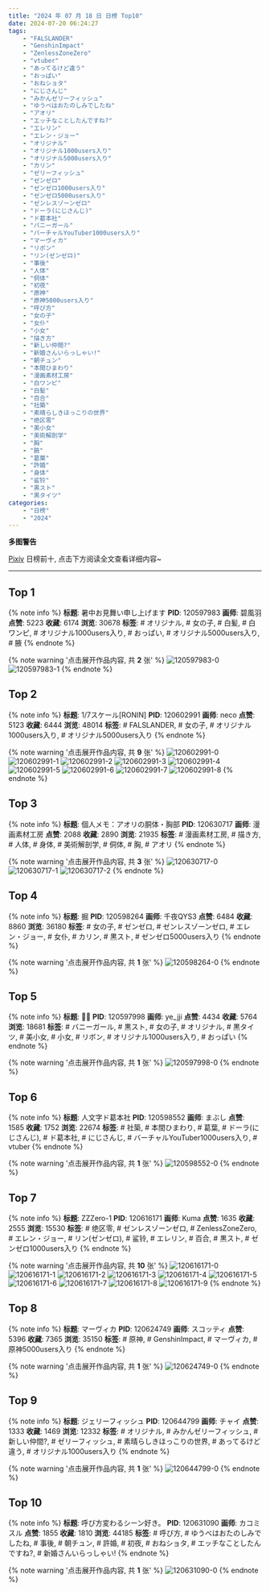 ```yaml
---
title: "2024 年 07 月 18 日 日榜 Top10"
date: 2024-07-20 06:24:27
tags:
    - "FALSLANDER"
    - "GenshinImpact"
    - "ZenlessZoneZero"
    - "vtuber"
    - "あってるけど違う"
    - "おっぱい"
    - "おねショタ"
    - "にじさんじ"
    - "みかんゼリーフィッシュ"
    - "ゆうべはおたのしみでしたね"
    - "アオリ"
    - "エッチなことしたんですね?"
    - "エレリン"
    - "エレン・ジョー"
    - "オリジナル"
    - "オリジナル1000users入り"
    - "オリジナル5000users入り"
    - "カリン"
    - "ゼリーフィッシュ"
    - "ゼンゼロ"
    - "ゼンゼロ1000users入り"
    - "ゼンゼロ5000users入り"
    - "ゼンレスゾーンゼロ"
    - "ドーラ(にじさんじ)"
    - "ド葛本社"
    - "バニーガール"
    - "バーチャルYouTuber1000users入り"
    - "マーヴィカ"
    - "リボン"
    - "リン(ゼンゼロ)"
    - "事後"
    - "人体"
    - "侗体"
    - "初夜"
    - "原神"
    - "原神5000users入り"
    - "呼び方"
    - "女の子"
    - "女仆"
    - "小女"
    - "描き方"
    - "新しい仲間?"
    - "新婚さんいらっしゃい!"
    - "朝チュン"
    - "本間ひまわり"
    - "漫画素材工房"
    - "白ワンピ"
    - "白髪"
    - "百合"
    - "社築"
    - "素晴らしきほっこりの世界"
    - "绝区零"
    - "美小女"
    - "美術解剖学"
    - "胸"
    - "腋"
    - "葛葉"
    - "許婚"
    - "身体"
    - "鲨铃"
    - "黒スト"
    - "黒タイツ"
categories:
    - "日榜"
    - "2024"
---
```


<i class="fa fa-triangle-exclamation"></i>**多图警告**<i class="fa fa-triangle-exclamation"></i>

[Pixiv](https://www.pixiv.net/) 日榜前十, 点击下方阅读全文查看详细内容~

<!-- more -->

---

## Top 1

{% note info %}
**标题**: 暑中お見舞い申し上げます
**PID**: 120597983 **画师**: 碧風羽
**点赞**: 5223 **收藏**: 6174 **浏览**: 30678
**标签**: # オリジナル, # 女の子, # 白髪, # 白ワンピ, # オリジナル1000users入り, # おっぱい, # オリジナル5000users入り, # 腋
{% endnote %}

{% note warning '点击展开作品内容, 共 **2** 张' %}
![120597983-0](https://i.pixiv.re/img-original/img/2024/07/17/00/00/40/120597983_p0.jpg)
![120597983-1](https://i.pixiv.re/img-original/img/2024/07/17/00/00/40/120597983_p1.jpg)
{% endnote %}

## Top 2

{% note info %}
**标题**: 1/7スケール[RONIN]
**PID**: 120602991 **画师**: neco
**点赞**: 5123 **收藏**: 6444 **浏览**: 48014
**标签**: # FALSLANDER, # 女の子, # オリジナル1000users入り, # オリジナル5000users入り
{% endnote %}

{% note warning '点击展开作品内容, 共 **9** 张' %}
![120602991-0](https://i.pixiv.re/img-original/img/2024/07/17/04/24/28/120602991_p0.jpg)
![120602991-1](https://i.pixiv.re/img-original/img/2024/07/17/04/24/28/120602991_p1.jpg)
![120602991-2](https://i.pixiv.re/img-original/img/2024/07/17/04/24/28/120602991_p2.jpg)
![120602991-3](https://i.pixiv.re/img-original/img/2024/07/17/04/24/28/120602991_p3.jpg)
![120602991-4](https://i.pixiv.re/img-original/img/2024/07/17/04/24/28/120602991_p4.jpg)
![120602991-5](https://i.pixiv.re/img-original/img/2024/07/17/04/24/28/120602991_p5.jpg)
![120602991-6](https://i.pixiv.re/img-original/img/2024/07/17/04/24/28/120602991_p6.jpg)
![120602991-7](https://i.pixiv.re/img-original/img/2024/07/17/04/24/28/120602991_p7.jpg)
![120602991-8](https://i.pixiv.re/img-original/img/2024/07/17/04/24/28/120602991_p8.jpg)
{% endnote %}

## Top 3

{% note info %}
**标题**: 個人メモ：アオリの胴体・胸部
**PID**: 120630717 **画师**: 漫画素材工房
**点赞**: 2088 **收藏**: 2890 **浏览**: 21935
**标签**: # 漫画素材工房, # 描き方, # 人体, # 身体, # 美術解剖学, # 侗体, # 胸, # アオリ
{% endnote %}

{% note warning '点击展开作品内容, 共 **3** 张' %}
![120630717-0](https://i.pixiv.re/img-original/img/2024/07/18/06/00/10/120630717_p0.jpg)
![120630717-1](https://i.pixiv.re/img-original/img/2024/07/18/06/00/10/120630717_p1.jpg)
![120630717-2](https://i.pixiv.re/img-original/img/2024/07/18/06/00/10/120630717_p2.jpg)
{% endnote %}

## Top 4

{% note info %}
**标题**: 掘
**PID**: 120598264 **画师**: 千夜QYS3
**点赞**: 6484 **收藏**: 8860 **浏览**: 36180
**标签**: # 女の子, # ゼンゼロ, # ゼンレスゾーンゼロ, # エレン・ジョー, # 女仆, # カリン, # 黒スト, # ゼンゼロ5000users入り
{% endnote %}

{% note warning '点击展开作品内容, 共 **1** 张' %}
![120598264-0](https://i.pixiv.re/img-original/img/2024/07/17/00/03/24/120598264_p0.png)
{% endnote %}

## Top 5

{% note info %}
**标题**: 😵‍💫
**PID**: 120597998 **画师**: ye_jji
**点赞**: 4434 **收藏**: 5764 **浏览**: 18681
**标签**: # バニーガール, # 黒スト, # 女の子, # オリジナル, # 黒タイツ, # 美小女, # 小女, # リボン, # オリジナル1000users入り, # おっぱい
{% endnote %}

{% note warning '点击展开作品内容, 共 **1** 张' %}
![120597998-0](https://i.pixiv.re/img-original/img/2024/07/17/00/00/43/120597998_p0.jpg)
{% endnote %}

## Top 6

{% note info %}
**标题**: 人文字ド葛本社
**PID**: 120598552 **画师**: まぶし
**点赞**: 1585 **收藏**: 1752 **浏览**: 22674
**标签**: # 社築, # 本間ひまわり, # 葛葉, # ドーラ(にじさんじ), # ド葛本社, # にじさんじ, # バーチャルYouTuber1000users入り, # vtuber
{% endnote %}

{% note warning '点击展开作品内容, 共 **1** 张' %}
![120598552-0](https://i.pixiv.re/img-original/img/2024/07/17/00/10/48/120598552_p0.jpg)
{% endnote %}

## Top 7

{% note info %}
**标题**: ZZZero-1
**PID**: 120616171 **画师**: Kuma
**点赞**: 1635 **收藏**: 2555 **浏览**: 15530
**标签**: # 绝区零, # ゼンレスゾーンゼロ, # ZenlessZoneZero, # エレン・ジョー, # リン(ゼンゼロ), # 鲨铃, # エレリン, # 百合, # 黒スト, # ゼンゼロ1000users入り
{% endnote %}

{% note warning '点击展开作品内容, 共 **10** 张' %}
![120616171-0](https://i.pixiv.re/img-original/img/2024/07/17/19/20/16/120616171_p0.png)
![120616171-1](https://i.pixiv.re/img-original/img/2024/07/17/19/20/16/120616171_p1.png)
![120616171-2](https://i.pixiv.re/img-original/img/2024/07/17/19/20/16/120616171_p2.png)
![120616171-3](https://i.pixiv.re/img-original/img/2024/07/17/19/20/16/120616171_p3.png)
![120616171-4](https://i.pixiv.re/img-original/img/2024/07/17/19/20/16/120616171_p4.png)
![120616171-5](https://i.pixiv.re/img-original/img/2024/07/17/19/20/16/120616171_p5.png)
![120616171-6](https://i.pixiv.re/img-original/img/2024/07/17/19/20/16/120616171_p6.png)
![120616171-7](https://i.pixiv.re/img-original/img/2024/07/17/19/20/16/120616171_p7.png)
![120616171-8](https://i.pixiv.re/img-original/img/2024/07/17/19/20/16/120616171_p8.png)
![120616171-9](https://i.pixiv.re/img-original/img/2024/07/17/19/20/16/120616171_p9.png)
{% endnote %}

## Top 8

{% note info %}
**标题**: マーヴィカ
**PID**: 120624749 **画师**: スコッティ
**点赞**: 5396 **收藏**: 7365 **浏览**: 35150
**标签**: # 原神, # GenshinImpact, # マーヴィカ, # 原神5000users入り
{% endnote %}

{% note warning '点击展开作品内容, 共 **1** 张' %}
![120624749-0](https://i.pixiv.re/img-original/img/2024/07/18/00/00/22/120624749_p0.jpg)
{% endnote %}

## Top 9

{% note info %}
**标题**: ジェリーフィッシュ
**PID**: 120644799 **画师**: チャイ
**点赞**: 1333 **收藏**: 1469 **浏览**: 12332
**标签**: # オリジナル, # みかんゼリーフィッシュ, # 新しい仲間?, # ゼリーフィッシュ, # 素晴らしきほっこりの世界, # あってるけど違う, # オリジナル1000users入り
{% endnote %}

{% note warning '点击展开作品内容, 共 **1** 张' %}
![120644799-0](https://i.pixiv.re/img-original/img/2024/07/18/20/30/05/120644799_p0.png)
{% endnote %}

## Top 10

{% note info %}
**标题**: 呼び方変わるシーン好き。
**PID**: 120631090 **画师**: カコミスル
**点赞**: 1855 **收藏**: 1810 **浏览**: 44185
**标签**: # 呼び方, # ゆうべはおたのしみでしたね, # 事後, # 朝チュン, # 許婚, # 初夜, # おねショタ, # エッチなことしたんですね?, # 新婚さんいらっしゃい!
{% endnote %}

{% note warning '点击展开作品内容, 共 **1** 张' %}
![120631090-0](https://i.pixiv.re/img-original/img/2024/07/18/06/48/21/120631090_p0.jpg)
{% endnote %}
